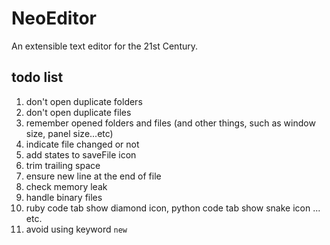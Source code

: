 # NeoEditor

An extensible text editor for the 21st Century.


## todo list

1. don't open duplicate folders
2. don't open duplicate files
5. remember opened folders and files (and other things, such as window size, panel size...etc)
7. indicate file changed or not
8. add states to saveFile icon
9. trim trailing space
10. ensure new line at the end of file
11. check memory leak
12. handle binary files
18. ruby code tab show diamond icon, python code tab show snake icon ... etc.
19. avoid using keyword `new`
